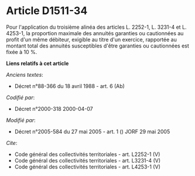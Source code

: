# Article D1511-34

Pour l'application du troisième alinéa des articles L. 2252-1, L. 3231-4 et L. 4253-1, la proportion maximale des annuités
garanties ou cautionnées au profit d'un même débiteur, exigible au titre d'un exercice, rapportée au montant total des
annuités susceptibles d'être garanties ou cautionnées est fixée à 10 %.

**Liens relatifs à cet article**

_Anciens textes_:

  - Décret n°88-366 du 18 avril 1988 - art. 6 (Ab)

_Codifié par_:

  - Décret n°2000-318 2000-04-07

_Modifié par_:

  - Décret n°2005-584 du 27 mai 2005 - art. 1 () JORF 29 mai 2005

_Cite_:

  - Code général des collectivités territoriales - art. L2252-1 (V)
  - Code général des collectivités territoriales - art. L3231-4 (V)
  - Code général des collectivités territoriales - art. L4253-1 (V)
